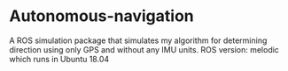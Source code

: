 # Autonomous-navigation
A ROS simulation package that simulates my algorithm for determining direction using only GPS and without any IMU units.
ROS version: melodic which runs in Ubuntu 18.04
